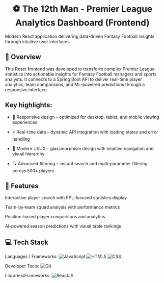 <h1 align="center">⚽ The 12th Man - Premier League Analytics Dashboard (Frontend)</h1> 
Modern React application delivering data-driven Fantasy Football insights through intuitive user interfaces

## 📖 Overview
This React frontend was developed to transform complex Premier League statistics into actionable insights for Fantasy Football managers and sports analysts. It connects to a Spring Boot API to deliver real-time player analytics, team comparisons, and ML-powered predictions through a responsive interface. 

## Key highlights:
- 📱 Responsive design – optimized for desktop, tablet, and mobile viewing experiences
  
- ⚡ Real-time data – dynamic API integration with loading states and error handling
  
- 🎨 Modern UI/UX – glassmorphism design with intuitive navigation and visual hierarchy
  
- 🔍 Advanced filtering – instant search and multi-parameter filtering across 500+ players

## 🚀 Features
Interactive player search with FPL-focused statistics display

Team-by-team squad analysis with performance metrics

Position-based player comparisons and analytics

AI-powered season predictions with visual table rankings


## 💻 Tech Stack
Languages / Frameworks:
![JavaScript](https://img.shields.io/badge/javascript-%23323330.svg?style=for-the-badge&logo=javascript&logoColor=%23F7DF1E) ![HTML5](https://img.shields.io/badge/html5-%23E34F26.svg?style=for-the-badge&logo=html5&logoColor=white) 
![CSS](https://img.shields.io/badge/css-%231572B6.svg?style=for-the-badge&logo=css3&logoColor=white)

Developer Tools: ![Git](https://img.shields.io/badge/git-%23F05033.svg?style=for-the-badge&logo=git&logoColor=white)

Libraries/Frameworks: ![ReactJS](https://img.shields.io/badge/react-%2320232a.svg?style=for-the-badge&logo=react&logoColor=%2361DAFB) 

